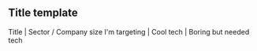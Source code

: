 ## Title template

Title | Sector / Company size I'm targeting | Cool tech | Boring but needed tech
